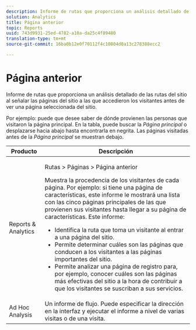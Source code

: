 ```yaml
---
description: Informe de rutas que proporciona un análisis detallado de las rutas del sitio al señalar las páginas del sitio a las que accedieron los visitantes antes de ver una página seleccionada del sitio.
solution: Analytics
title: Página anterior
topic: Reports
uuid: 743d9931-25ed-4782-a10a-da25c4f89480
translation-type: tm+mt
source-git-commit: 16ba0b12e0f70112f4c10804d0a13c278388ecc2

---
```



# Página anterior

Informe de rutas que proporciona un análisis detallado de las rutas del sitio al señalar las páginas del sitio a las que accedieron los visitantes antes de ver una página seleccionada del sitio.

Por ejemplo: puede que desee saber de dónde provienen las personas que visitaron la página principal. En la tabla, puede buscar la *Página principal* o desplazarse hacia abajo hasta encontrarla en negrita. Las páginas visitadas antes de la *Página principal* se muestran debajo.

<table id="table_25A2182ACEC94E2190F21B82249577E8"> 
 <thead> 
  <tr> 
   <th colname="col1" class="entry"> Producto </th> 
   <th colname="col2" class="entry"> Descripción </th> 
  </tr> 
 </thead>
 <tbody> 
  <tr> 
   <td colname="col1"> Reports &amp; Analytics </td> 
   <td colname="col2"> <p> <span class="uicontrol"> Rutas</span> &gt; <span class="uicontrol">Páginas</span> &gt; <span class="uicontrol">Página anterior</span> </p> <p>Muestra la procedencia de los visitantes de cada página. Por ejemplo: si tiene una página de características, este informe le mostrará una lista con las cinco páginas principales de las que provienen sus visitantes hasta llegar a su página de características. Este informe: </p> 
    <ul id="ul_940C3FBD466A49CFB0AC56C170997031"> 
     <li id="li_3C27174CC49D4BF7A76227BE1CD44CCC">Identifica la ruta que toma un visitante al entrar a una página del sitio. </li> 
     <li id="li_C2C472CC765C48F8AD97CAE588D8F009">Permite determinar cuáles son las páginas que conducen a los visitantes a las páginas importantes del sitio. </li> 
     <li id="li_9BB7E05FF12A4E43A26ABC379DF5061C">Permite analizar una página de registro para, por ejemplo, conocer cuáles son las páginas más efectivas del sitio a la hora de contribuir a que los visitantes se suscriban a sus servicios. </li> 
    </ul> </td> 
  </tr> 
  <tr> 
   <td colname="col1"> Ad Hoc Analysis  </td> 
   <td colname="col2"> Un informe de flujo. Puede especificar la dirección en la interfaz y ejecutar el informe a nivel de varias visitas o de una visita. </td> 
  </tr> 
 </tbody> 
</table>

